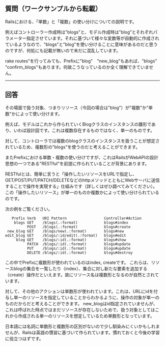 ## 質問（ワークサンプルから転載）
Railsにおける、「単数」と「複数」の使い分けについての説明です。

例えばコントローラー作成時は"blogs"と、モデル作成時は"blog”とそれぞれパラメーター指定させています。それに基づいて様々な変数等が自動的に作成されているようなので、"blogs"と"blog"を使い分けることに意味があるのだと思うのですが、何処にも記載が無いので未だに混乱しています。

rake routes"を行ってみても、Prefixに"blog"　”new_blog"もあれば、"blogs" "confirm_blogs"もあります。何故こうなっているのか全く理解できていません。

---

## 回答
その場面で扱う対象、つまりリソース（今回の場合は"blog"）が"複数"か"単数"かによって使い分けます。

例えば、モデルはこれから作られていくBlogクラスのインスタンスの雛形であり、いわば設計図です。これは複数存在するものではなく、単一のものです。

対して、コントローラでは複数のblogクラスのインスタンスを扱うことが想定されているため、複数形の"blogs"を使うのだと考えることができます。

またPrefixにおける単数・複数の使い分けですが、これはRailsがWebAPIの設計思想の一つである"RESTful"を前提に作られていることが背景にあります。

RESTfulとは、簡単に言うと「操作したいリソースをURLで指定し、GET/POST/PUT/PATCH/DELETEなどのhttpメソッドとともにWebサーバに送信することで操作を実現する」仕組みです（詳しくはぜひ調べてみてください）。
この「操作したいリソース」が単一のものか複数かによって使い分けられているのです。

次の例をご覧ください。
```
   Prefix Verb   URI Pattern                 Controller#Action
    blogs GET    /blogs(.:format)            blogs#index
          POST   /blogs(.:format)            blogs#create
 new_blog GET    /blogs/new(.:format)        blogs#new
edit_blog GET    /blogs/:id/edit(.:format)   blogs#edit
     blog GET    /blogs/:id(.:format)        blogs#show
          PATCH  /blogs/:id(.:format)        blogs#update
          PUT    /blogs/:id(.:format)        blogs#update
          DELETE /blogs/:id(.:format)        blogs#destroy
```
この中でPrefixに複数形が使われているのはindex, createです。
これらは、リソースblogの集合を一覧したり（index）、集合に対し新たな要素を追加する（create）操作だといえます。故にリソース名は複数形となるのが自然とされています。

対して、その他のアクションは単数形が使われています。これは、URLにidを付与し単一のリソースを指定していることからわかるように、操作の対象が単一のものだからだと考えることができます。
new_blogはid指定されていませんが、これは呼ばれた時点ではまだリソースが存在しないためで、扱う対象としてはこれから作成される単一のリソースを想定しているため単数形となっています。

日本語には名詞に単数形と複数形の区別がないので少し馴染みにくいかもしれませんが、Railsは英語の慣習に基づいて作られています。慣れておくと今後の学習に役立つはずです。
